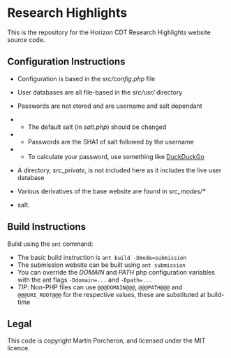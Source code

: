 # Research Highlights
This is the repository for the Horizon CDT Research Highlights website source code.

## Configuration Instructions
* Configuration is based in the _src/config.php_ file
* User databases are all file-based in the _src/usr/_ directory
* Passwords are not stored and are username and salt dependant

* * The default salt (in _salt.php_) should be changed
* * Passwords are the SHA1 of salt followed by the username
* * To calculate your password, use something like [DuckDuckGo](https://duckduckgo.com/?q=sha1+SALT_HEREmyusername1&ia=answer)

* A directory, _src\_private_, is not included here as it includes the live user database
* Various derivatives of the base website are found in _src\_modes/\*_
* salt.

## Build Instructions
Build using the `ant` command:

* The basic build instruction is `ant build -Dmode=submission`
* The submission website can be built using `ant submission`
* You can override the _DOMAIN_ and _PATH_ php configuration variables with the ant flags `-Ddomain=...` and `-Dpath=...`
* _TIP_: Non-PHP files can use `@@@DOMAIN@@@`, `@@@PATH@@@` and `@@@URI_ROOT@@@` for the respective values, these are substituted at build-time

## Legal
This code is copyright Martin Porcheron, and licensed under the MIT licence.